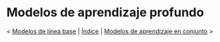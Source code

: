 # Modelos de aprendizaje profundo

\< [Modelos de línea base](https://darkanfi.github.io/thesis-project/base_line) \| [Índice](https://darkanfi.github.io/thesis-project) \| [Modelos de aprendizaje en conjunto](https://darkanfi.github.io/thesis-project/ensemble_learning) \>
